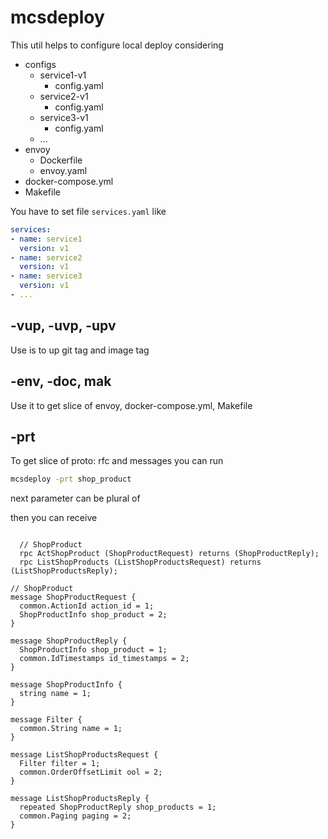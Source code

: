# mcsdeploy

This util helps to configure local deploy considering

- configs
  - service1-v1
    - config.yaml 
  - service2-v1
      - config.yaml
  - service3-v1
      - config.yaml
  - ...
- envoy
  - Dockerfile
  - envoy.yaml
- docker-compose.yml
- Makefile

You have to set file `services.yaml` like
```yaml
services:
- name: service1
  version: v1
- name: service2
  version: v1
- name: service3
  version: v1
- ...
```

## -vup, -uvp, -upv

Use is to up git tag and image tag

## -env, -doc, mak

Use it to get slice of envoy, docker-compose.yml, Makefile



## -prt

To get slice of proto: rfc and messages you can run

```bash
mcsdeploy -prt shop_product
```

next parameter can be plural of 

then you can receive

```

  // ShopProduct
  rpc ActShopProduct (ShopProductRequest) returns (ShopProductReply);
  rpc ListShopProducts (ListShopProductsRequest) returns (ListShopProductsReply);

// ShopProduct
message ShopProductRequest {
  common.ActionId action_id = 1;
  ShopProductInfo shop_product = 2;
}

message ShopProductReply {
  ShopProductInfo shop_product = 1;
  common.IdTimestamps id_timestamps = 2;
}

message ShopProductInfo {
  string name = 1;
}

message Filter {
  common.String name = 1;
}

message ListShopProductsRequest {
  Filter filter = 1;
  common.OrderOffsetLimit ool = 2;
}

message ListShopProductsReply {
  repeated ShopProductReply shop_products = 1;
  common.Paging paging = 2;
}

```
